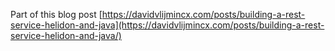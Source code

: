 Part of this blog post [https://davidvlijmincx.com/posts/building-a-rest-service-helidon-and-java](https://davidvlijmincx.com/posts/building-a-rest-service-helidon-and-java/)
